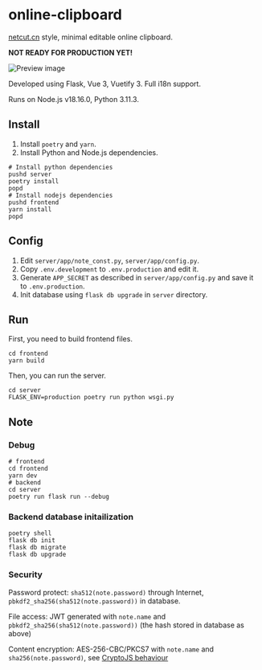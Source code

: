 # online-clipboard

[netcut.cn](https://netcut.cn) style, minimal editable online clipboard.

**NOT READY FOR PRODUCTION YET!**

![Preview image](https://github.com/Young-Lord/online-clipboard/assets/51789698/5178dc37-e64e-4bb1-81a0-b3c59ff42805)

Developed using Flask, Vue 3, Vuetify 3. Full i18n support.

Runs on Node.js v18.16.0, Python 3.11.3.

## Install

1. Install `poetry` and `yarn`.
2. Install Python and Node.js dependencies.

```shell
# Install python dependencies
pushd server
poetry install
popd
# Install nodejs dependencies
pushd frontend
yarn install
popd
```

## Config

1. Edit `server/app/note_const.py`, `server/app/config.py`.
2. Copy `.env.development` to `.env.production` and edit it.
3. Generate `APP_SECRET` as described in `server/app/config.py` and save it to `.env.production`.
4. Init database using `flask db upgrade` in `server` directory.

## Run

First, you need to build frontend files.

```shell
cd frontend
yarn build
```

Then, you can run the server.

```shell
cd server
FLASK_ENV=production poetry run python wsgi.py
```

## Note

### Debug

```shell
# frontend
cd frontend
yarn dev
# backend
cd server
poetry run flask run --debug
```

### Backend database initailization

```shell
poetry shell
flask db init
flask db migrate
flask db upgrade
```

### Security

Password protect: `sha512(note.password)` through Internet, `pbkdf2_sha256(sha512(note.password))` in database.

File access: JWT generated with `note.name` and `pbkdf2_sha256(sha512(note.password))` (the hash stored in database as above)

Content encryption: AES-256-CBC/PKCS7 with `note.name` and `sha256(note.password)`, see [CryptoJS behaviour](https://stackoverflow.com/a/64802091)

